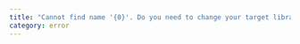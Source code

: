 ```yaml
---
title: "Cannot find name '{0}'. Do you need to change your target library? Try changing the 'lib' compiler option to include 'dom'."
category: error
---
```

